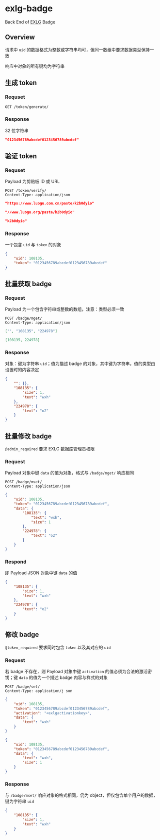 # exlg-badge

Back End of [EXLG](https://github.com/extend-luogu) Badge

## Overview

请求中 `uid` 的数据格式为整数或字符串均可，但同一数组中要求数据类型保持一致

响应中对象的所有键均为字符串

## 生成 token

### Requset

```http
GET /token/generate/
```

### Response

32 位字符串

```json
"0123456789abcdef0123456789abcdef"
```

## 验证 token

### Requset

Payload 为剪贴板 ID 或 URL

```http
POST /token/verify/
Content-Type: application/json
```

```json
"https://www.luogu.com.cn/paste/k2b0dyio"
```

```json
"//www.luogu.org/paste/k2b0dyio"
```

```json
"k2b0dyio"
```

### Response

一个包含 `uid` 与 `token` 的对象

```json
{
    "uid": 108135,
    "token": "0123456789abcdef0123456789abcdef"
}
```

## 批量获取 badge

### Request

Payload 为一个包含字符串或整数的数组，注意：类型必须一致

```http
POST /badge/mget/
Content-Type: application/json
```
```json
["", "108135", "224978"]
```

```json
[108135, 224978]
```

### Response

对象：键为字符串 `uid`；值为描述 badge 的对象，其中键为字符串，值的类型由设置时的内容决定

```json
{
    "": {},
    "108135": {
        "size": 1,
        "text": "wxh"
    },
    "224978": {
        "text": "o2"
    }
}
```

## 批量修改 badge

`@admin_required`
要求 EXLG 数据库管理员权限

### Request

Payload 对象中键 `data` 的值为对象，格式与 `/badge/mget/` 响应相同

```http
POST /badge/mset/
Content-Type: application/json
```

```json
{
    "uid": 108135,
    "token": "0123456789abcdef0123456789abcdef",
    "data": {
        "108135": {
            "text": "wxh",
            "size": 1
        },
        "224978": {
            "text": "o2"
        }
    }
}
```

### Respond

即 Payload JSON 对象中键 `data` 的值

```json
{
    "108135": {
        "size": 1,
        "text": "wxh"
    },
    "224978": {
        "text": "o2"
    }
}
```

## 修改 badge

`@token_required`
要求同时包含 `token` 以及其对应的 `uid`

### Request

若 badge 不存在，则 Payload 对象中键 `activation` 的值必须为合法的激活密钥；键 `data` 的值为一个描述 badge 内容与样式的对象

```http
POST /badge/set/
Content-Type: application/j son
```

```json
{
    "uid": 108135,
    "token": "0123456789abcdef0123456789abcdef",
    "activation": "<exlgactivationkey>",
    "data": {
        "text": "wxh"
    }
}
```

```json
{
    "uid": 108135,
    "token": "0123456789abcdef0123456789abcdef",
    "data": {
        "text": "wxh",
        "size": 1
    }
}
```

### Response

与 `/badge/mset/` 响应对象的格式相同，仍为 object，但仅包含单个用户的数据，键为字符串 `uid`

```json
{
    "108135": {
        "size": 1,
        "text": "wxh"
    }
}
```
